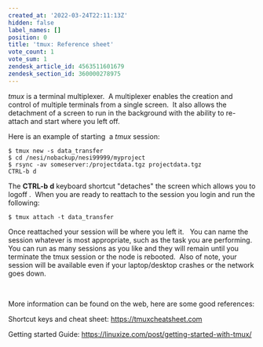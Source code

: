 ```yaml
---
created_at: '2022-03-24T22:11:13Z'
hidden: false
label_names: []
position: 0
title: 'tmux: Reference sheet'
vote_count: 1
vote_sum: 1
zendesk_article_id: 4563511601679
zendesk_section_id: 360000278975
---
```


*tmux* is a terminal multiplexer.  A multiplexer enables the creation
and control of multiple terminals from a single screen.  It also allows
the detachment of a screen to run in the background with the ability to
re-attach and start where you left off.

Here is an example of starting  a *tmux* session:

    $ tmux new -s data_transfer
    $ cd /nesi/nobackup/nesi99999/myproject
    $ rsync -av someserver:/projectdata.tgz projectdata.tgz
    CTRL-b d

The **CTRL-b** **d** keyboard shortcut "detaches" the screen which
allows you to logoff .  When you are ready to reattach to the session
you login and run the following:

    $ tmux attach -t data_transfer

Once reattached your session will be where you left it.   You can name
the session whatever is most appropriate, such as the task you are
performing.  You can run as many sessions as you like and they will
remain until you terminate the tmux session or the node is rebooted. 
Also of note, your session will be available even if your laptop/desktop
crashes or the network goes down.

 

More information can be found on the web, here are some good references:

Shortcut keys and cheat sheet: <https://tmuxcheatsheet.com>

Getting started Guide:
<https://linuxize.com/post/getting-started-with-tmux/>

 
